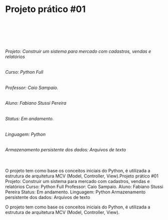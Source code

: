 # Projeto prático #01
​
------------
​
###### Projeto: Construir um sistema para mercado com cadastros, vendas e relatórios
###### Curso: Python Full
###### Professor: Caio Sampaio.
###### Aluno: Fabiano Stussi Pereira
###### Status: Em andamento.
###### Linguagem: Python
###### Armazenamento persistente dos dados: Arquivos de texto
<br>
O projeto tem como base os conceitos iniciais do Python, é utilizada a estrutura de arquitetura MCV (Model, Controller, View).
​
Projeto prático #01
Projeto: Construir um sistema para mercado com cadastros, vendas e relatórios
Curso: Python Full
Professor: Caio Sampaio.
Aluno: Fabiano Stussi Pereira
Status: Em andamento.
Linguagem: Python
Armazenamento persistente dos dados: Arquivos de texto


O projeto tem como base os conceitos iniciais do Python, é utilizada a estrutura de arquitetura MCV (Model, Controller, View).